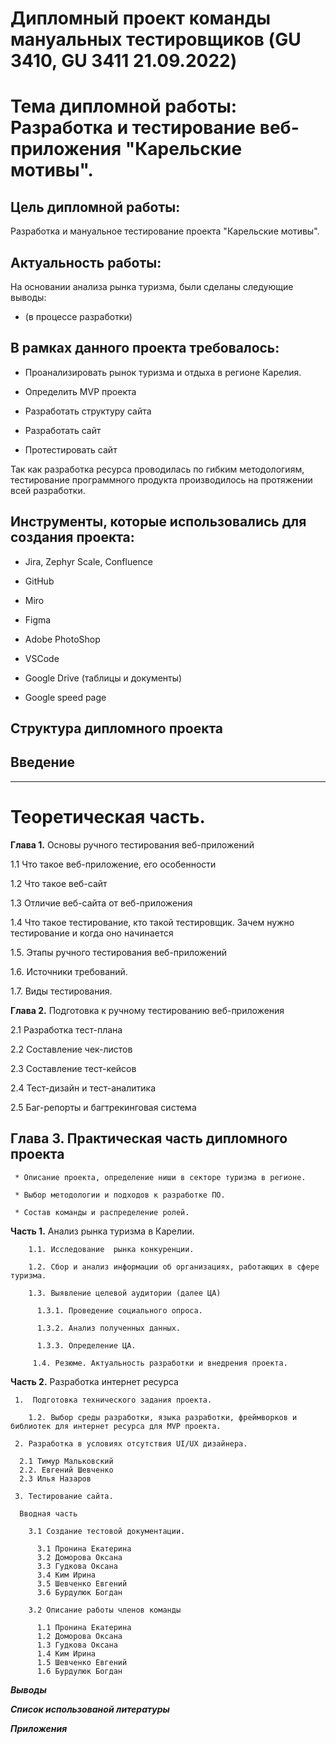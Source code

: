 # Дипломный проект команды мануальных тестировщиков (GU 3410, GU 3411 21.09.2022)


# Тема дипломной работы: Разработка и тестирование веб-приложения "Карельские мотивы".

## Цель дипломной работы:

Разработка и мануальное тестирование проекта "Карельские мотивы".

## Актуальность работы:

На основании анализа рынка туризма, были сделаны следующие выводы:

* (в процессе разработки)

## В рамках данного проекта требовалось:

* Проанализировать рынок туризма и отдыха в регионе Карелия.

* Определить MVP проекта

* Разработать структуру сайта

* Разработать сайт

* Протестировать сайт

Так как разработка ресурса проводилась по гибким методологиям, тестирование программного продукта производилось на протяжении всей разработки.

## Инструменты, которые использовались для создания проекта:

* Jira, Zephyr Scale, Confluence

* GitHub

* Miro

* Figma

* Adobe PhotoShop

* VSCode

* Google Drive (таблицы и документы)

* Google speed page

## Структура дипломного проекта

## Введение
---

# Теоретическая часть.

**Глава 1.** Основы ручного тестирования веб-приложений 

1.1 Что такое веб-приложение, его особенности

1.2 Что такое веб-сайт

1.3 Отличие веб-сайта от веб-приложения

1.4 Что такое тестирование, кто такой тестировщик. Зачем нужно тестирование и когда оно начинается

1.5. Этапы ручного тестирования веб-приложений

1.6. Источники требований.

1.7. Виды тестирования.
  
**Глава 2.** Подготовка к ручному тестированию веб-приложения 

2.1 Разработка тест-плана
    
2.2 Составление чек-листов

2.3 Составление тест-кейсов

2.4 Тест-дизайн и тест-аналитика

2.5 Баг-репорты и багтрекинговая система

## Глава 3. Практическая часть дипломного проекта

     * Описание проекта, определение ниши в секторе туризма в регионе.

     * Выбор методологии и подходов к разработке ПО.

     * Состав команды и распределение ролей.

  **Часть 1.** Анализ рынка туризма в Карелии.
   
        1.1. Исследование  рынка конкуренции.

        1.2. Сбор и анализ информации об организациях, работающих в сфере туризма. 

        1.3. Выявление целевой аудитории (далее ЦА)

          1.3.1. Проведение социального опроса.

          1.3.2. Анализ полученных данных.

          1.3.3. Определение ЦА.
        
         1.4. Резюме. Актуальность разработки и внедрения проекта.

   **Часть 2.** Разработка интернет ресурса

     1.  Подготовка технического задания проекта.
       
        1.2. Выбор среды разработки, языка разработки, фреймворков и библиотек для интернет ресурса для MVP проекта.
        
     2. Разработка в условиях отсутствия UI/UX дизайнера.

      2.1 Тимур Мальковский
      2.2. Евгений Шевченко
      2.3 Илья Назаров

     3. Тестирование сайта.

      Вводная часть

        3.1 Создание тестовой документации.
        
          3.1 Пронина Екатерина
          3.2 Доморова Оксана
          3.3 Гудкова Оксана
          3.4 Ким Ирина
          3.5 Шевченко Евгений
          3.6 Бурдулюк Богдан

        3.2 Описание работы членов команды

          1.1 Пронина Екатерина
          1.2 Доморова Оксана
          1.3 Гудкова Оксана
          1.4 Ким Ирина
          1.5 Шевченко Евгений
          1.6 Бурдулюк Богдан
          

   ***Выводы***

   ***Список использованой литературы***
      
   ***Приложения***


